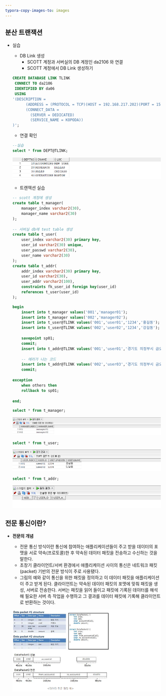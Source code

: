 ```yaml
---
typora-copy-images-to: images
---
```






## 분산 트랜잭션

- 실습

  - DB Link 생성
    - SCOTT 계정과 서버실의 DB 계정인 da2106 와 연결
    - SCOTT 계정에서 DB Link 생성하기

  ```sql
  CREATE DATABASE LINK TLINK
   CONNECT TO da2106
   IDENTIFIED BY da06
   USING
  '(DESCRIPTION =
        (ADDRESS = (PROTOCOL = TCP)(HOST = 192.168.217.202)(PORT = 1521))
        (CONNECT_DATA =
          (SERVER = DEDICATED)
          (SERVICE_NAME = KOPODA))
  )';
  ```

  - 연결 확인

  ```sql
  --실습
  select * from DEPT@TLINK;
  ```

  ![image-20210608101311579](images/image-20210608101311579.png)

  - 트랜잭션 실습

  ```sql
  -- scott 계정에 생성
  create table t_manager(
      manager_index varchar2(30),
      manager_name varchar2(30)
  );
  
  -- 서버실 db에 test table 생성
  create table t_user(
      user_index varchar2(30) primary key,
      user_id varchar2(30) unique,
      user_passwd varchar2(30),
      user_name varchar2(30)
  );
  create table t_addr(
      addr_index varchar2(30) primary key,
      user_id varchar2(30),
      user_addr varchar2(100),
      constraints fk_user_id foreign key(user_id)
      references t_user(user_id)
  );
  ```

  ```sql
  begin
      insert into t_manager values('001','manager01');
      insert into t_manager values('002','manager02');
      insert into t_user@TLINK values('001','user01','1234','홍길동');
      insert into t_user@TLINK values('002','user02','1234','강길동');
      
      savepoint sp01;
      commit;
      insert into t_addr@TLINK values('001','user01','경기도 의정부시 금오동');
      
      -- 에러가 나는 코드
      insert into t_addr@TLINK values('002','user03','경기도 의정부시 금오동');
      commit;
      
  exception
      when others then
      rollback to sp01;
      
  end;
  ```

  ```sql
  select * from t_manager;
  ```

  ![image-20210608102433557](images/image-20210608102433557.png)

  ```sql
  select * from t_user;
  ```

  ![image-20210608103239749](images/image-20210608103239749.png)

  ```sql
  select * from t_addr;
  ```

  ![image-20210608103430635](images/image-20210608103430635.png)



## 전문 통신이란?

- **전문의 개념**

  - 전문 통신 방식이란 통신에 참여하는 애플리케이션들이 주고 받을 데이터의 포맷을 서로 약속(프로토콜)한 후 약속된 데이터 패킷을 전송하고 수신하는 것을 말한다.
  - 초창기 클라이언트/서버 환경에서 애플리케이션 사이의 통신은 네트워크 패킷(packet) 기반의 전문 방식이 주로 사용됐다.
  - 그림의 예와 같이 통신을 위한 패킷을 정의하고 이 데이터 패킷을 애플리케이션이 주고 받게 된다. 클라이언트는 약속된 데이터 패킷의 포맷에 맞춰 패킷을 생성, 서버로 전송한다. 서버는 패킷을 읽어 들이고 패킷에 기록된 데이터를 해석해 필요한 서버 측 작업을 수행하고 그 결과를 데이터 패킷에 기록해 클라이언트로 반환하는 것이다.

  ![image-20210608112150353](images/image-20210608112150353.png)




